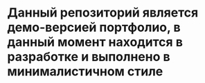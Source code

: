 # Данный репозиторий является демо-версией портфолио, в данный момент находится в разработке и выполнено в минималистичном стиле
